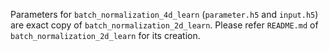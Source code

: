 Parameters for `batch_normalization_4d_learn` (`parameter.h5` and `input.h5`) are exact copy of `batch_normalization_2d_learn`. Please refer `README.md` of `batch_normalization_2d_learn` for its creation.
